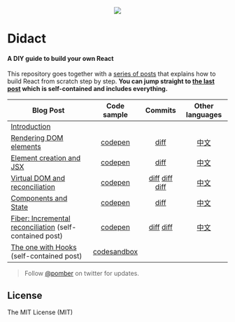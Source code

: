 <p align="center"><img src="https://cloud.githubusercontent.com/assets/1911623/26426031/5176c348-40ad-11e7-9f1a-1e2f8840b562.jpeg"></p>

# Didact

#### A DIY guide to build your own React

This repository goes together with a [series of posts](https://engineering.hexacta.com/didact-learning-how-react-works-by-building-it-from-scratch-51007984e5c5) that explains how to build React from scratch step by step. **You can jump straight to [the last post](https://pomb.us/build-your-own-react) which is self-contained and includes everything.**

| Blog Post                                                                                                                                       |                         Code sample                          |                                                                                                                                    Commits                                                                                                                                    |                                                       Other languages                                                       |
| ----------------------------------------------------------------------------------------------------------------------------------------------- | :----------------------------------------------------------: | :---------------------------------------------------------------------------------------------------------------------------------------------------------------------------------------------------------------------------------------------------------------------------: | :-------------------------------------------------------------------------------------------------------------------------: |
| [Introduction](https://engineering.hexacta.com/didact-learning-how-react-works-by-building-it-from-scratch-51007984e5c5)                        |                                                              |                                                                                                                                                                                                                                                                               |                                                                                                                             |
| [Rendering DOM elements](https://engineering.hexacta.com/didact-rendering-dom-elements-91c9aa08323b)                                            | [codepen](https://codepen.io/pomber/pen/eWbwBq?editors=0010) |                                                                                           [diff](https://github.com/hexacta/didact/commit/fc4d360d91a1e68f0442d39dbce5b9cca5a08f24)                                                                                           |               [中文](https://github.com/chinanf-boy/didact-explain#1-%E6%B8%B2%E6%9F%93dom%E5%85%83%E7%B4%A0)               |
| [Element creation and JSX](https://engineering.hexacta.com/didact-element-creation-and-jsx-d05171c55c56)                                        | [codepen](https://codepen.io/pomber/pen/xdmoWE?editors=0010) |                                                                                           [diff](https://github.com/hexacta/didact/commit/15010f8e7b8b54841d1e2dd9eacf7b3c06b1a24b)                                                                                           |          [中文](https://github.com/chinanf-boy/didact-explain#2-%E5%85%83%E7%B4%A0%E5%88%9B%E5%BB%BA%E5%92%8Cjsx)           |
| [Virtual DOM and reconciliation](https://engineering.hexacta.com/didact-instances-reconciliation-and-virtual-dom-9316d650f1d0)                  | [codepen](https://codepen.io/pomber/pen/WjLqYW?editors=0010) | [diff](https://github.com/hexacta/didact/commit/8eb7ffd6f5e210526fb4c274c4f60d609fe2f810) [diff](https://github.com/hexacta/didact/commit/6f5fdb7331ed77ba497fa5917d920eafe1f4c8dc) [diff](https://github.com/hexacta/didact/commit/35619a039d48171a6e6c53bd433ed049f2d718cb) | [中文](https://github.com/chinanf-boy/didact-explain#3-%E5%AE%9E%E4%BE%8B-%E5%AF%B9%E6%AF%94%E5%92%8C%E8%99%9A%E6%8B%9Fdom) |
| [Components and State](https://engineering.hexacta.com/didact-components-and-state-53ab4c900e37)                                                |       [codepen](https://codepen.io/pomber/pen/RVqBrx)        |                                                                                           [diff](https://github.com/hexacta/didact/commit/2e290ff5c486b8a3f361abcbc6e36e2c21db30b8)                                                                                           |            [中文](https://github.com/chinanf-boy/didact-explain#4-%E7%BB%84%E4%BB%B6%E5%92%8C%E7%8A%B6%E6%80%81)            |
| [Fiber: Incremental reconciliation](https://engineering.hexacta.com/didact-fiber-incremental-reconciliation-b2fe028dcaec) (self-contained post) |       [codepen](https://codepen.io/pomber/pen/veVOdd)        |                                              [diff](https://github.com/hexacta/didact/commit/6174a2289e69895acd8fc85abdc3aaff1ded9011) [diff](https://github.com/hexacta/didact/commit/accafb81e116a0569f8b7d70e5b233e14af999ad)                                              |             [中文](https://github.com/chinanf-boy/didact-explain#5-fibre-%E9%80%92%E5%A2%9E%E5%AF%B9%E6%AF%94)              |
| [The one with Hooks](https://pomb.us/build-your-own-react) (self-contained post)                                                                |    [codesandbox](https://codesandbox.io/s/didact-8-21ost)    |                                                                                                                                                                                                                                                                               |                                                                                                                             |

> Follow [@pomber](https://twitter.com/pomber) on twitter for updates.

## License

The MIT License (MIT)

